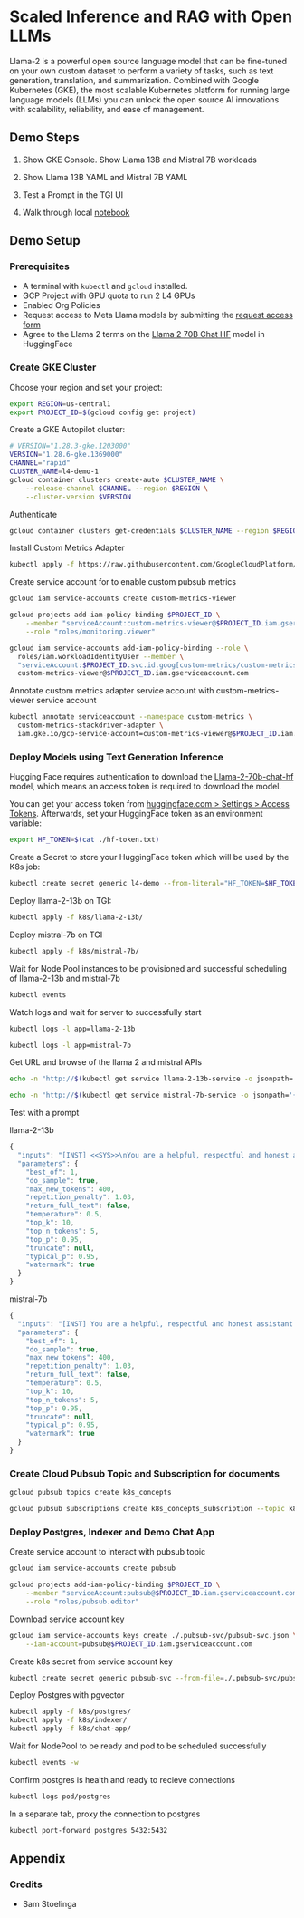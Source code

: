 # Scaled Inference and RAG with Open LLMs
Llama-2 is a powerful open source language model that can be fine-tuned on your own custom dataset to perform a variety of tasks, such as text generation, translation, and summarization. Combined with Google Kubernetes (GKE), the most scalable Kubernetes platform for running large language models (LLMs) you can unlock the open source AI innovations with scalability, reliability, and ease of management.

## Demo Steps

1. Show GKE Console.  Show Llama 13B and Mistral 7B workloads

2. Show Llama 13B YAML and Mistral 7B YAML

3. Test a Prompt in the TGI UI

4. Walk through local [notebook](./notebook.ipynb)


## Demo Setup

### Prerequisites
* A terminal with `kubectl` and `gcloud` installed.
* GCP Project with GPU quota to run 2 L4 GPUs
* Enabled Org Policies
* Request access to Meta Llama models by submitting the [request access form](https://ai.meta.com/resources/models-and-libraries/llama-downloads/)
* Agree to the Llama 2 terms on the [Llama 2 70B Chat HF](https://huggingface.co/meta-llama/Llama-2-70b-chat-hf) model in HuggingFace

### Create GKE Cluster

Choose your region and set your project:
```bash
export REGION=us-central1
export PROJECT_ID=$(gcloud config get project)
```

Create a GKE Autopilot cluster:
```bash
# VERSION="1.28.3-gke.1203000"
VERSION="1.28.6-gke.1369000"
CHANNEL="rapid"
CLUSTER_NAME=l4-demo-1
gcloud container clusters create-auto $CLUSTER_NAME \
    --release-channel $CHANNEL --region $REGION \
    --cluster-version $VERSION
```

Authenticate
```bash
gcloud container clusters get-credentials $CLUSTER_NAME --region $REGION
```

Install Custom Metrics Adapter
```bash
kubectl apply -f https://raw.githubusercontent.com/GoogleCloudPlatform/k8s-stackdriver/master/custom-metrics-stackdriver-adapter/deploy/production/adapter_new_resource_model.yaml
```

Create service account for to enable custom pubsub metrics
```bash
gcloud iam service-accounts create custom-metrics-viewer
```

```bash
gcloud projects add-iam-policy-binding $PROJECT_ID \
    --member "serviceAccount:custom-metrics-viewer@$PROJECT_ID.iam.gserviceaccount.com" \
    --role "roles/monitoring.viewer"
```

```bash
gcloud iam service-accounts add-iam-policy-binding --role \
  roles/iam.workloadIdentityUser --member \
  "serviceAccount:$PROJECT_ID.svc.id.goog[custom-metrics/custom-metrics-stackdriver-adapter]" \
  custom-metrics-viewer@$PROJECT_ID.iam.gserviceaccount.com
```

Annotate custom metrics adapter service account with custom-metrics-viewer service account
```bash
kubectl annotate serviceaccount --namespace custom-metrics \
  custom-metrics-stackdriver-adapter \
  iam.gke.io/gcp-service-account=custom-metrics-viewer@$PROJECT_ID.iam.gserviceaccount.com
```

### Deploy Models using Text Generation Inference

Hugging Face requires authentication to download the [Llama-2-70b-chat-hf](https://huggingface.co/meta-llama/Llama-2-70b-chat-hf) model, which means an access token is required to download the model.

You can get your access token from [huggingface.com > Settings > Access Tokens](https://huggingface.co/settings/tokens). Afterwards, set your HuggingFace token as an environment variable:
```bash
export HF_TOKEN=$(cat ./hf-token.txt)
```

Create a Secret to store your HuggingFace token which will be used by the K8s job:
```bash
kubectl create secret generic l4-demo --from-literal="HF_TOKEN=$HF_TOKEN"
```

Deploy llama-2-13b on TGI:
```bash
kubectl apply -f k8s/llama-2-13b/
```

Deploy mistral-7b on TGI
```bash
kubectl apply -f k8s/mistral-7b/
```

Wait for Node Pool instances to be provisioned and successful scheduling of llama-2-13b and mistral-7b
```bash
kubectl events
```

Watch logs and wait for server to successfully start
```bash
kubectl logs -l app=llama-2-13b
```

```bash
kubectl logs -l app=mistral-7b
```

Get URL and browse of the llama 2 and mistral APIs
```bash
echo -n "http://$(kubectl get service llama-2-13b-service -o jsonpath='{.status.loadBalancer.ingress[0].ip}')/docs"
```

```bash
echo -n "http://$(kubectl get service mistral-7b-service -o jsonpath='{.status.loadBalancer.ingress[0].ip}')/docs"
```

Test with a prompt

llama-2-13b
```javascript
{
  "inputs": "[INST] <<SYS>>\nYou are a helpful, respectful and honest assistant who is an expert in explaining Kubernetes concepts. Always answer as helpfully as possible, while being safe.  Your answers should not include any harmful, unethical, racist, sexist, toxic, dangerous, or illegal content. If a question does not make any sense, or is not factually coherent, explain why instead of answering something not correct.  Try to keep your response to 200 words or less.\n<</SYS>>\nWhat is a deployment?[/INST]",
  "parameters": {
    "best_of": 1,
    "do_sample": true,
    "max_new_tokens": 400,
    "repetition_penalty": 1.03,
    "return_full_text": false,
    "temperature": 0.5,
    "top_k": 10,
    "top_n_tokens": 5,
    "top_p": 0.95,
    "truncate": null,
    "typical_p": 0.95,
    "watermark": true
  }
}
```

mistral-7b
```javascript
{
  "inputs": "[INST] You are a helpful, respectful and honest assistant who is an expert in explaining Kubernetes concepts. Always answer as helpfully as possible, while being safe.  Your answers should not include any harmful, unethical, racist, sexist, toxic, dangerous, or illegal content. If a question does not make any sense, or is not factually coherent, explain why instead of answering something not correct.  Try to keep your response to 100 words or less. What is a deployment?[/INST]",
  "parameters": {
    "best_of": 1,
    "do_sample": true,
    "max_new_tokens": 400,
    "repetition_penalty": 1.03,
    "return_full_text": false,
    "temperature": 0.5,
    "top_k": 10,
    "top_n_tokens": 5,
    "top_p": 0.95,
    "truncate": null,
    "typical_p": 0.95,
    "watermark": true
  }
}
```

### Create Cloud Pubsub Topic and Subscription for documents
```bash
gcloud pubsub topics create k8s_concepts
```

```bash
gcloud pubsub subscriptions create k8s_concepts_subscription --topic k8s_concepts
```

### Deploy Postgres, Indexer and Demo Chat App
Create service account to interact with pubsub topic
```bash
gcloud iam service-accounts create pubsub
```

```bash
gcloud projects add-iam-policy-binding $PROJECT_ID \
    --member "serviceAccount:pubsub@$PROJECT_ID.iam.gserviceaccount.com" \
    --role "roles/pubsub.editor"
```

Download service account key
```bash
gcloud iam service-accounts keys create ./.pubsub-svc/pubsub-svc.json \
    --iam-account=pubsub@$PROJECT_ID.iam.gserviceaccount.com
```

Create k8s secret from service account key
```bash
kubectl create secret generic pubsub-svc --from-file=./.pubsub-svc/pubsub-svc.json
```


Deploy Postgres with pgvector
```bash
kubectl apply -f k8s/postgres/
kubectl apply -f k8s/indexer/
kubectl apply -f k8s/chat-app/
```

Wait for NodePool to be ready and pod to be scheduled successfully
```bash
kubectl events -w
```

Confirm postgres is health and ready to recieve connections
```bash
kubectl logs pod/postgres
```

In a separate tab, proxy the connection to postgres
```bash
kubectl port-forward postgres 5432:5432
```


## Appendix

### Credits
* Sam Stoelinga